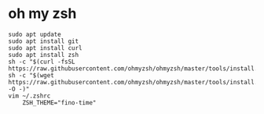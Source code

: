 # oh my zsh
	sudo apt update
	sudo apt install git
	sudo apt install curl
	sudo apt install zsh
	sh -c "$(curl -fsSL https://raw.githubusercontent.com/ohmyzsh/ohmyzsh/master/tools/install.sh)"
	sh -c "$(wget https://raw.githubusercontent.com/ohmyzsh/ohmyzsh/master/tools/install.sh -O -)"
	vim ~/.zshrc
		ZSH_THEME="fino-time"